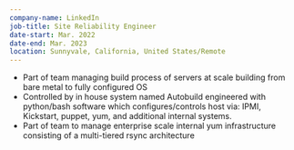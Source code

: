 ```yaml
---
company-name: LinkedIn 
job-title: Site Reliability Engineer
date-start: Mar. 2022
date-end: Mar. 2023
location: Sunnyvale, California, United States/Remote
---
```

* Part of team managing build process of servers at scale building from bare metal to fully configured OS 
* Controlled by in house system named Autobuild engineered with python/bash software which configures/controls host via: IPMI, Kickstart, puppet, yum, and additional internal systems.
* Part of team to manage enterprise scale internal yum infrastructure consisting of a multi-tiered rsync architecture